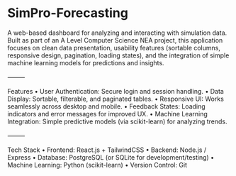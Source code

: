 # SimPro-Forecasting

A web-based dashboard for analyzing and interacting with simulation data.
Built as part of an A Level Computer Science NEA project, this application focuses on clean data presentation, usability features (sortable columns, responsive design, pagination, loading states), and the integration of simple machine learning models for predictions and insights.

⸻

 Features
	•	User Authentication: Secure login and session handling.
	•	Data Display: Sortable, filterable, and paginated tables.
	•	Responsive UI: Works seamlessly across desktop and mobile.
	•	Feedback States: Loading indicators and error messages for improved UX.
	•	Machine Learning Integration: Simple predictive models (via scikit-learn) for analyzing trends.

⸻

 Tech Stack
	•	Frontend: React.js + TailwindCSS
	•	Backend: Node.js / Express
	•	Database: PostgreSQL (or SQLite for development/testing)
	•	Machine Learning: Python (scikit-learn)
	•	Version Control: Git